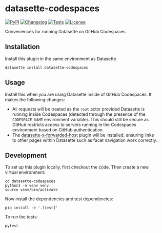 # datasette-codespaces

[![PyPI](https://img.shields.io/pypi/v/datasette-codespaces.svg)](https://pypi.org/project/datasette-codespaces/)
[![Changelog](https://img.shields.io/github/v/release/simonw/datasette-codespaces?include_prereleases&label=changelog)](https://github.com/simonw/datasette-codespaces/releases)
[![Tests](https://github.com/simonw/datasette-codespaces/workflows/Test/badge.svg)](https://github.com/simonw/datasette-codespaces/actions?query=workflow%3ATest)
[![License](https://img.shields.io/badge/license-Apache%202.0-blue.svg)](https://github.com/simonw/datasette-codespaces/blob/main/LICENSE)

 Conveniences for running Datasette on GitHub Codespaces

## Installation

Install this plugin in the same environment as Datasette.

    datasette install datasette-codespaces

## Usage

Install this when you are using Datasette inside of GitHub Codespaces. It makes the following changes:

- All requests will be treated as the `root` actor provided Datasette is running inside Codespaces (detected through the presence of the `CODESPACE_NAME` environment variable). This should still be secure as GitHub restricts access to servers running in the Codespaces environment based on GitHub authentication.
- The [datasette-x-forwarded-host](https://datasette.io/plugins/datasette-x-forwarded-host) plugin will be installed, ensuring links to other pages within Datasette such as facet navigation work correctly.

## Development

To set up this plugin locally, first checkout the code. Then create a new virtual environment:

    cd datasette-codespaces
    python3 -m venv venv
    source venv/bin/activate

Now install the dependencies and test dependencies:

    pip install -e '.[test]'

To run the tests:

    pytest
